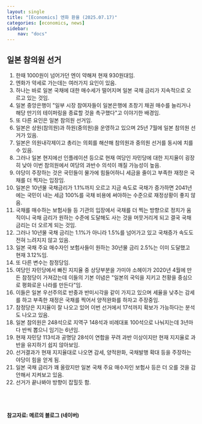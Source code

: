 ```yaml
---
layout: single
title: "[Economics] 엔화 환율 (2025.07.17)"
categories: [economics, news]
sidebar:
    nav: "docs"
---
```


## 일본 참의원 선거
1. 한때 1000원이 넘어가던 엔이 약해져 현재 930원대임.
1. 엔화가 약세로 가는데는 여러가지 요인이 있음.
1. 하나는 바로 일본 국채에 대한 매수세가 떨어지며 일본 국채 금리가 지속적으로 오르고 있는 것임.
1. 일본 중앙은행이 "일부 시장 참여자들이 일본은행에 초창기 채권 매수를 늘리거나 해당 만기의 테이퍼링을 종료할 것을 촉구했다"고 이야기한 배경임.
1. 또 다른 요인은 일본 참의원 선거임.
1. 일본은 상원(참의원)과 하원(중의원)을 운영하고 있으며 25년 7월에 일본 참의원 선거가 있음.
1. 일본은 의원내각제이고 총리는 의회를 해산해 참의원과 중의원 선거를 동시에 치를 수 있음.
1. 그러나 일본 현지에선 인플레이션 등으로 현재 여당인 자민당에 대한 지지율이 굉장히 낮아 이번 참의원에서 여당의 과반수 의석이 깨질 가능성이 높음.
1. 야당이 주장하는 것은 국민들이 물가에 힘들어하니 세금을 줄이고 부족한 재정은 국채를 더 찍자는 입장임.
1. 일본은 10년물 국채금리가 1.1%까지 오르고 지금 속도로 국채가 증가하면 2041년에는 국민이 내는 세금 100%를 국채 비용에 써야하는 수준으로 재정상황이 좋지 않음.
1. 국채를 매수하는 보험사들 등 기관의 입장에서 국채를 더 찍는 방향으로 정치가 움직이니 국채 금리가 원하는 수준에 도달해도 사는 것을 머뭇거리게 되고 결국 국채 금리는 더 오르게 되는 것임.
1. 그러나 10년물 국채 금리는 1.1%가 아니라 1.5%를 넘어가고 있고 국채증가 속도도 전혀 느려지지 않고 있음.
1. 일본 국채 주요 매수자인 보험사들이 원하는 30년물 금리 2.5%는 이미 도달했고 현재 3.12%임.
1. 또 다른 변수는 참정당임.
1. 여당인 자민당에서 빠진 지지율 중 상당부분을 가미야 소헤이가 2020년 4월에 만든 참정당이 가져갔는데 이들의 기본 이념은 "일본의 국익을 지키고 천황을 중심으로 평화로운 나라를 만든다"임.
1. 이들은 일본 우선주의로 반중과 반미시각을 같이 가지고 있으며 세율을 낮추는 감세를 하고 부족한 재정은 국채를 찍어서 양적완화를 하자고 주장중임.
1. 참정당은 지지율이 잘 나오고 있어 이번 선거에서 17석까지 확보가 가능하다는 분석도 나오고 있음.
1. 일본 참의원은 248석으로 지역구 148석과 비례대표 100석으로 나눠지는데 3년마다 반씩 뽑으니 임기는 6년임.
1. 현재 자민당 113석과 공명당 28석이 연합을 꾸려 과반 이상이지만 현재 지지율로 과반을 유지하기 쉽지 않아보임.
1. 선거결과가 현재 지지율대로 나오면 감세, 양적완화, 국채발행 확대 등을 주장하는 야당이 힘을 얻게 됨.
1. 일본 국채 금리가 꽤 올랐지만 일본 국채 주요 매수자인 보험사 등은 더 오를 것을 감안해서 지켜보고 있음.
1. 선거가 끝나봐야 방향이 잡힐듯 함.


<br/>
<br/>

#### 참고자료: 메르의 블로그 (네이버)